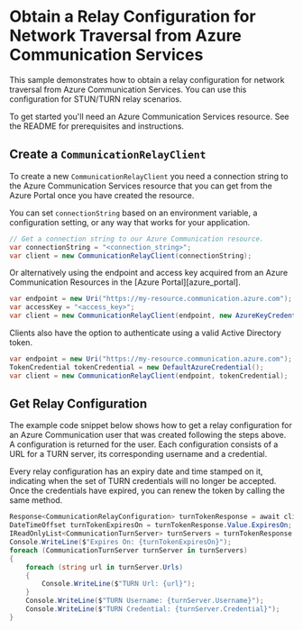 # Obtain a Relay Configuration for Network Traversal from Azure Communication Services

This sample demonstrates how to obtain a relay configuration for network traversal from Azure Communication Services. You can use this configuration for STUN/TURN relay scenarios.

To get started you'll need an Azure Communication Services resource. See the README for prerequisites and instructions.

## Create a `CommunicationRelayClient`

To create a new `CommunicationRelayClient` you need a connection string to the Azure Communication Services resource that you can get from the Azure Portal once you have created the resource.

You can set `connectionString` based on an environment variable, a configuration setting, or any way that works for your application.

```C# Snippet:CreateCommunicationRelayClient
// Get a connection string to our Azure Communication resource.
var connectionString = "<connection_string>";
var client = new CommunicationRelayClient(connectionString);
```

Or alternatively using the endpoint and access key acquired from an Azure Communication Resources in the [Azure Portal][azure_portal].

```C# Snippet:CreateCommunicationRelayFromAccessKey
var endpoint = new Uri("https://my-resource.communication.azure.com");
var accessKey = "<access_key>";
var client = new CommunicationRelayClient(endpoint, new AzureKeyCredential(accessKey));
```

Clients also have the option to authenticate using a valid Active Directory token.

```C# Snippet:CreateCommunicationRelayFromToken
var endpoint = new Uri("https://my-resource.communication.azure.com");
TokenCredential tokenCredential = new DefaultAzureCredential();
var client = new CommunicationRelayClient(endpoint, tokenCredential);
```

## Get Relay Configuration

The example code snippet below shows how to get a relay configuration for an Azure Communication user that was created following the steps above.
A configuration is returned for the user. Each configuration consists of a URL for a TURN server, its corresponding username and a credential. 

Every relay configuration has an expiry date and time stamped on it, indicating when the set of TURN credentials will no longer be accepted. Once the credentials have expired, you can renew the token by calling the same method.

```C# Snippet:GetRelayConfigurationAsync
Response<CommunicationRelayConfiguration> turnTokenResponse = await client.GetRelayConfigurationAsync(user);
DateTimeOffset turnTokenExpiresOn = turnTokenResponse.Value.ExpiresOn;
IReadOnlyList<CommunicationTurnServer> turnServers = turnTokenResponse.Value.TurnServers;
Console.WriteLine($"Expires On: {turnTokenExpiresOn}");
foreach (CommunicationTurnServer turnServer in turnServers)
{
    foreach (string url in turnServer.Urls)
    {
        Console.WriteLine($"TURN Url: {url}");
    }
    Console.WriteLine($"TURN Username: {turnServer.Username}");
    Console.WriteLine($"TURN Credential: {turnServer.Credential}");
}
```
